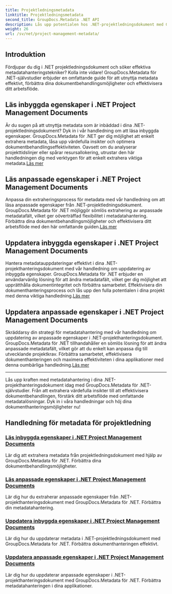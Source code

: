 ```yaml
---
title: Projektledningsmetadata
linktitle: Projektledningsmetadata
second_title: GroupDocs.Metadata .NET API
description: Lås upp potentialen hos .NET-projektledningsdokument med GroupDocs.Metadata för .NET-självstudier. Extrahera, uppdatera och hantera metadata utan ansträngning.
weight: 26
url: /sv/net/project-management-metadata/
---
```


## Introduktion

Fördjupar du dig i .NET projektledningsdokument och söker effektiva metadatahanteringstekniker? Kolla inte vidare! GroupDocs.Metadata för .NET-självstudier erbjuder en omfattande guide för att utnyttja metadata effektivt, förbättra dina dokumentbehandlingsmöjligheter och effektivisera ditt arbetsflöde.

## Läs inbyggda egenskaper i .NET Project Management Documents

 Är du sugen på att utnyttja metadata som är inbäddad i dina .NET-projektledningsdokument? Dyk in i vår handledning om att läsa inbyggda egenskaper. GroupDocs.Metadata för .NET ger dig möjlighet att enkelt extrahera metadata, låsa upp värdefulla insikter och optimera dokumentbehandlingseffektiviteten. Oavsett om du analyserar projekttidslinjer eller spårar resursallokering, utrustar den här handledningen dig med verktygen för att enkelt extrahera viktiga metadata.[Läs mer](./read-built-in-properties-project-management-documents/)

## Läs anpassade egenskaper i .NET Project Management Documents

 Anpassa din extraheringsprocess för metadata med vår handledning om att läsa anpassade egenskaper från .NET-projektledningsdokument. GroupDocs.Metadata för .NET möjliggör sömlös extrahering av anpassade metadatafält, vilket ger oöverträffad flexibilitet i metadatahantering. Förbättra dina dokumentbehandlingsmöjligheter och effektivisera ditt arbetsflöde med den här omfattande guiden.[Läs mer](./read-custom-properties-project-management-documents/)

## Uppdatera inbyggda egenskaper i .NET Project Management Documents

 Hantera metadatauppdateringar effektivt i dina .NET-projekthanteringsdokument med vår handledning om uppdatering av inbyggda egenskaper. GroupDocs.Metadata för .NET erbjuder en användarvänlig lösning för att ändra metadatafält, vilket ger dig möjlighet att upprätthålla dokumentintegritet och förbättra samarbetet. Effektivisera din dokumenthanteringsprocess och lås upp den fulla potentialen i dina projekt med denna viktiga handledning.[Läs mer](./update-built-in-properties-project-management-documents/)

## Uppdatera anpassade egenskaper i .NET Project Management Documents

Skräddarsy din strategi för metadatahantering med vår handledning om uppdatering av anpassade egenskaper i .NET-projekthanteringsdokument. GroupDocs.Metadata för .NET tillhandahåller en sömlös lösning för att ändra anpassade metadatafält, vilket gör att du enkelt kan anpassa dig till utvecklande projektkrav. Förbättra samarbetet, effektivisera dokumenthanteringen och maximera effektiviteten i dina applikationer med denna oumbärliga handledning.[Läs mer](./update-custom-properties-project-management-documents/)

----

Lås upp kraften med metadatahantering i dina .NET-projekthanteringsdokument idag med GroupDocs.Metadata för .NET-självstudier. Från att extrahera värdefulla insikter till att effektivisera dokumentbehandlingen, förstärk ditt arbetsflöde med omfattande metadatalösningar. Dyk in i våra handledningar och höj dina dokumenthanteringsmöjligheter nu!
## Handledning för metadata för projektledning
### [Läs inbyggda egenskaper i .NET Project Management Documents](./read-built-in-properties-project-management-documents/)
Lär dig att extrahera metadata från projektledningsdokument med hjälp av GroupDocs.Metadata för .NET. Förbättra dina dokumentbehandlingsmöjligheter.
### [Läs anpassade egenskaper i .NET Project Management Documents](./read-custom-properties-project-management-documents/)
Lär dig hur du extraherar anpassade egenskaper från .NET-projekthanteringsdokument med GroupDocs.Metadata för .NET. Förbättra din metadatahantering.
### [Uppdatera inbyggda egenskaper i .NET Project Management Documents](./update-built-in-properties-project-management-documents/)
Lär dig hur du uppdaterar metadata i .NET-projektledningsdokument med GroupDocs.Metadata for .NET. Förbättra dokumenthanteringen effektivt.
### [Uppdatera anpassade egenskaper i .NET Project Management Documents](./update-custom-properties-project-management-documents/)
Lär dig hur du uppdaterar anpassade egenskaper i .NET-projekthanteringsdokument med GroupDocs.Metadata för .NET. Förbättra metadatahanteringen i dina applikationer.